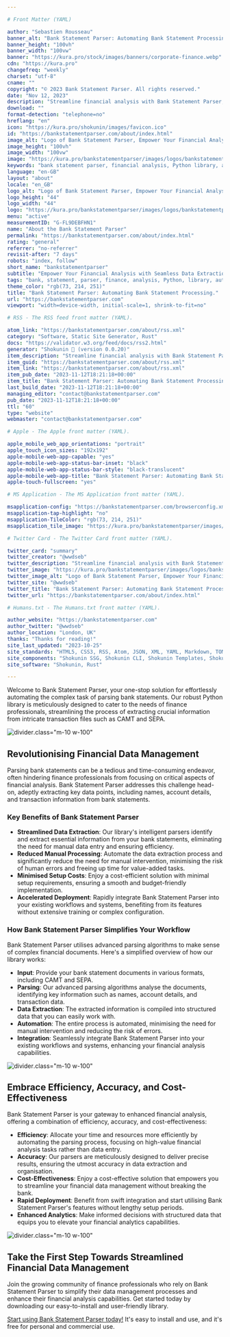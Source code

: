 ```yaml
---

# Front Matter (YAML)

author: "Sebastien Rousseau"
banner_alt: "Bank Statement Parser: Automating Bank Statement Processing"
banner_height: "100vh"
banner_width: "100vw"
banner: "https://kura.pro/stock/images/banners/corporate-finance.webp"
cdn: "https://kura.pro"
changefreq: "weekly"
charset: "utf-8"
cname: ""
copyright: "© 2023 Bank Statement Parser. All rights reserved."
date: "Nov 12, 2023"
description: "Streamline financial analysis with Bank Statement Parser, a Python library for automating bank statement processing. Supports CAMT and SEPA formats."
download: ""
format-detection: "telephone=no"
hreflang: "en"
icon: "https://kura.pro/shokunin/images/favicon.ico"
id: "https://bankstatementparser.com/about/index.html"
image_alt: "Logo of Bank Statement Parser, Empower Your Financial Analysis with Seamless Data Extraction"
image_height: "100vh"
image_width: "100vw"
image: "https://kura.pro/bankstatementparser/images/logos/bankstatementparser.webp"
keywords: "bank statement parser, financial analysis, Python library, automate, CAMT, SEPA, data extraction, efficiency, accuracy, cost-effective"
language: "en-GB"
layout: "about"
locale: "en_GB"
logo_alt: "Logo of Bank Statement Parser, Empower Your Financial Analysis with Seamless Data Extraction"
logo_height: "44"
logo_width: "44"
logo: "https://kura.pro/bankstatementparser/images/logos/bankstatementparser.webp"
menu: "active"
measurementID: "G-FL9DEBFHN1"
name: "About the Bank Statement Parser"
permalink: "https://bankstatementparser.com/about/index.html"
rating: "general"
referrer: "no-referrer"
revisit-after: "7 days"
robots: "index, follow"
short_name: "bankstatementparser"
subtitle: "Empower Your Financial Analysis with Seamless Data Extraction."
tags: "bank, statement, parser, finance, analysis, Python, library, automation, CAMT, SEPA"
theme_color: "rgb(73, 214, 251)"
title: "Bank Statement Parser: Automating Bank Statement Processing."
url: "https://bankstatementparser.com"
viewport: "width=device-width, initial-scale=1, shrink-to-fit=no"

# RSS - The RSS feed front matter (YAML).

atom_link: "https://bankstatementparser.com/about/rss.xml"
category: "Software, Static Site Generator, Rust"
docs: "https://validator.w3.org/feed/docs/rss2.html"
generator: "Shokunin 🦀 (version 0.0.20)"
item_description: "Streamline financial analysis with Bank Statement Parser, a Python library for automating bank statement processing. Supports CAMT and SEPA formats."
item_guid: "https://bankstatementparser.com/about/rss.xml"
item_link: "https://bankstatementparser.com/about/rss.xml"
item_pub_date: "2023-11-12T18:21:18+00:00"
item_title: "Bank Statement Parser: Automating Bank Statement Processing."
last_build_date: "2023-11-12T18:21:18+00:00"
managing_editor: "contact@bankstatementparser.com"
pub_date: "2023-11-12T18:21:18+00:00"
ttl: "60"
type: "website"
webmaster: "contact@bankstatementparser.com"

# Apple - The Apple front matter (YAML).

apple_mobile_web_app_orientations: "portrait"
apple_touch_icon_sizes: "192x192"
apple-mobile-web-app-capable: "yes"
apple-mobile-web-app-status-bar-inset: "black"
apple-mobile-web-app-status-bar-style: "black-translucent"
apple-mobile-web-app-title: "Bank Statement Parser: Automating Bank Statement Processing."
apple-touch-fullscreen: "yes"

# MS Application - The MS Application front matter (YAML).

msapplication-config: "https://bankstatementparser.com/browserconfig.xml"
msapplication-tap-highlight: "no"
msapplication-TileColor: "rgb(73, 214, 251)"
msapplication_tile_image: "https://kura.pro/bankstatementparser/images/logos/bankstatementparser.webp"

# Twitter Card - The Twitter Card front matter (YAML).

twitter_card: "summary"
twitter_creator: "@wwdseb"
twitter_description: "Streamline financial analysis with Bank Statement Parser, a Python library for automating bank statement processing. Supports CAMT and SEPA formats."
twitter_image: "https://kura.pro/bankstatementparser/images/logos/bankstatementparser.webp"
twitter_image_alt: "Logo of Bank Statement Parser, Empower Your Financial Analysis with Seamless Data Extraction"
twitter_site: "@wwdseb"
twitter_title: "Bank Statement Parser: Automating Bank Statement Processing."
twitter_url: "https://bankstatementparser.com/about/index.html"

# Humans.txt - The Humans.txt front matter (YAML).

author_website: "https://bankstatementparser.com"
author_twitter: "@wwdseb"
author_location: "London, UK"
thanks: "Thanks for reading!"
site_last_updated: "2023-10-25"
site_standards: "HTML5, CSS3, RSS, Atom, JSON, XML, YAML, Markdown, TOML"
site_components: "Shokunin SSG, Shokunin CLI, Shokunin Templates, Shokunin Themes, Kaishi SSG, Kaishi CLI, Kaishi Templates, Kaishi Themes"
site_software: "Shokunin, Rust"

---
```


Welcome to Bank Statement Parser, your one-stop solution for effortlessly automating the complex task of parsing bank statements. Our robust Python library is meticulously designed to cater to the needs of finance professionals, streamlining the process of extracting crucial information from intricate transaction files such as CAMT and SEPA.

![divider][divider].class=\"m-10 w-100\"

## Revolutionising Financial Data Management

Parsing bank statements can be a tedious and time-consuming endeavor, often hindering finance professionals from focusing on critical aspects of financial analysis. Bank Statement Parser addresses this challenge head-on, adeptly extracting key data points, including names, account details, and transaction information from bank statements.

### Key Benefits of Bank Statement Parser

- **Streamlined Data Extraction**: Our library's intelligent parsers identify and extract essential information from your bank statements, eliminating the need for manual data entry and ensuring efficiency.
- **Reduced Manual Processing**: Automate the data extraction process and significantly reduce the need for manual intervention, minimising the risk of human errors and freeing up time for value-added tasks.
- **Minimised Setup Costs**: Enjoy a cost-efficient solution with minimal setup requirements, ensuring a smooth and budget-friendly implementation.
- **Accelerated Deployment**: Rapidly integrate Bank Statement Parser into your existing workflows and systems, benefiting from its features without extensive training or complex configuration.

### How Bank Statement Parser Simplifies Your Workflow

Bank Statement Parser utilises advanced parsing algorithms to make sense of complex financial documents. Here's a simplified overview of how our library works:

- **Input**: Provide your bank statement documents in various formats, including CAMT and SEPA.
- **Parsing**: Our advanced parsing algorithms analyse the documents, identifying key information such as names, account details, and transaction data.
- **Data Extraction**: The extracted information is compiled into structured data that you can easily work with.
- **Automation**: The entire process is automated, minimising the need for manual intervention and reducing the risk of errors.
- **Integration**: Seamlessly integrate Bank Statement Parser into your existing workflows and systems, enhancing your financial analysis capabilities.

![divider][divider].class=\"m-10 w-100\"

## Embrace Efficiency, Accuracy, and Cost-Effectiveness

Bank Statement Parser is your gateway to enhanced financial analysis, offering a combination of efficiency, accuracy, and cost-effectiveness:

- **Efficiency**: Allocate your time and resources more efficiently by automating the parsing process, focusing on high-value financial analysis tasks rather than data entry.
- **Accuracy**: Our parsers are meticulously designed to deliver precise results, ensuring the utmost accuracy in data extraction and organisation.
- **Cost-Effectiveness**: Enjoy a cost-effective solution that empowers you to streamline your financial data management without breaking the bank.
- **Rapid Deployment**: Benefit from swift integration and start utilising Bank Statement Parser's features without lengthy setup periods.
- **Enhanced Analytics**: Make informed decisions with structured data that equips you to elevate your financial analytics capabilities.

![divider][divider].class=\"m-10 w-100\"

## Take the First Step Towards Streamlined Financial Data Management

Join the growing community of finance professionals who rely on Bank Statement Parser to simplify their data management processes and enhance their financial analysis capabilities. Get started today by downloading our easy-to-install and user-friendly library.

[Start using Bank Statement Parser today!][01] It's easy to install and use, and it's free for personal and commercial use.

[01]: /getting-started/index.html "Getting Started"

[divider]: https://kura.pro/common/images/elements/divider.svg "Divider"